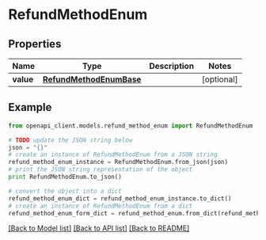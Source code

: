 # RefundMethodEnum


## Properties
Name | Type | Description | Notes
------------ | ------------- | ------------- | -------------
**value** | [**RefundMethodEnumBase**](RefundMethodEnumBase.md) |  | [optional] 

## Example

```python
from openapi_client.models.refund_method_enum import RefundMethodEnum

# TODO update the JSON string below
json = "{}"
# create an instance of RefundMethodEnum from a JSON string
refund_method_enum_instance = RefundMethodEnum.from_json(json)
# print the JSON string representation of the object
print RefundMethodEnum.to_json()

# convert the object into a dict
refund_method_enum_dict = refund_method_enum_instance.to_dict()
# create an instance of RefundMethodEnum from a dict
refund_method_enum_form_dict = refund_method_enum.from_dict(refund_method_enum_dict)
```
[[Back to Model list]](../README.md#documentation-for-models) [[Back to API list]](../README.md#documentation-for-api-endpoints) [[Back to README]](../README.md)


